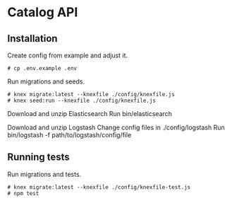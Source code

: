 # Catalog API

## Installation

Create config from example and adjust it.

```
# cp .env.example .env
```
Run migrations and seeds.

```
# knex migrate:latest --knexfile ./config/knexfile.js
# knex seed:run --knexfile ./config/knexfile.js
```

Download and unzip Elasticsearch
Run bin/elasticsearch

Download and unzip Logstash 
Change config files in ./config/logstash
Run bin/logstash -f path/to/logstash/config/file

## Running tests

Run migrations and tests.

```
# knex migrate:latest --knexfile ./config/knexfile-test.js
# npm test
```
